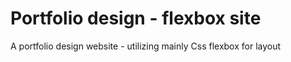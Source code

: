 # Portfolio design - flexbox site
A portfolio design website - utilizing mainly Css flexbox for layout
